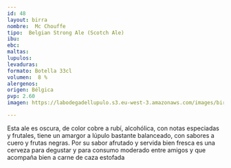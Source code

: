 ```yaml
---
id: 48
layout: birra
nombre:  Mc Chouffe
tipo:  Belgian Strong Ale (Scotch Ale)
ibu: 
ebc:
maltas: 
lupulos: 
levaduras: 
formato: Botella 33cl
volumen:  8 %
alergenos: 
origen: Bélgica
pvp: 2.60
imagen: https://labodegadellupulo.s3.eu-west-3.amazonaws.com/images/birras/chouffe.jpg

---
```

Esta ale es oscura, de color cobre a rubí, alcohólica, con notas especiadas y frutales, tiene un amargor a lúpulo bastante balanceado, con sabores a cuero y frutas negras. Por su sabor afrutado y servida bien fresca es una cerveza para degustar y para consumo moderado entre amigos y que acompaña bien a carne de caza estofada








